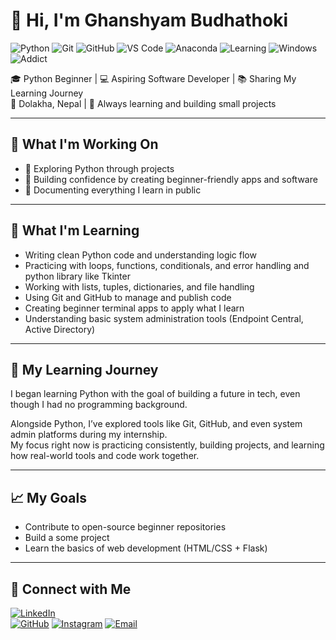 # 👋 Hi, I'm Ghanshyam Budhathoki

![Python](https://img.shields.io/badge/Python-3776AB?style=for-the-badge&logo=python&logoColor=white)
![Git](https://img.shields.io/badge/Git-F05032?style=for-the-badge&logo=git&logoColor=white)
![GitHub](https://img.shields.io/badge/GitHub-181717?style=for-the-badge&logo=github&logoColor=white)
![VS Code](https://img.shields.io/badge/VSCode-007ACC?style=for-the-badge&logo=visual-studio-code&logoColor=white)
![Anaconda](https://img.shields.io/badge/Anaconda-44A833?style=for-the-badge&logo=anaconda&logoColor=white)
![Learning](https://img.shields.io/badge/Still%20Learning-FFA500?style=for-the-badge)
![Windows](https://img.shields.io/badge/Windows-0078D6?style=for-the-badge&logo=windows&logoColor=white)
![ Addict](https://img.shields.io/badge/Code-Addict-blueviolet?style=for-the-badge)


🎓 Python Beginner | 💻 Aspiring Software Developer | 📚 Sharing My Learning Journey  
📍 Dolakha, Nepal | 🧠 Always learning and building small projects

---

## 🚧 What I'm Working On
- 📘 Exploring Python through  projects
- 🎯 Building confidence by creating beginner-friendly apps and software 
- 🧰 Documenting everything I learn in public

---

## 🧠 What I'm Learning
- Writing clean Python code and understanding logic flow
- Practicing with loops, functions, conditionals, and error handling and python library like Tkinter
- Working with lists, tuples, dictionaries, and file handling
- Using Git and GitHub to manage and publish code
- Creating beginner terminal apps to apply what I learn
- Understanding basic system administration tools (Endpoint Central, Active Directory)

---

## 📘 My Learning Journey
I began learning Python with the goal of building a future in tech, even though I had no programming background.  
 
Alongside Python, I’ve explored tools like Git, GitHub, and even system admin platforms during my internship.  
My focus right now is practicing consistently, building projects, and learning how real-world tools and code work together.

---


## 📈 My Goals
- Contribute to open-source beginner repositories
- Build a some project 
- Learn the basics of web development (HTML/CSS + Flask)

---

## 🔗 Connect with Me
[![LinkedIn](https://img.shields.io/badge/LinkedIn-blue?style=flat&logo=linkedin)](https://www.linkedin.com/in/ghanashyam-budhathoki-257b51366?utm_source=share&utm_campaign=share_via&utm_content=profile&utm_medium=android_app)  
[![GitHub](https://img.shields.io/badge/GitHub-100000?style=flat&logo=github&logoColor=white)](https://github.com/ghanashyambudhathoki01)
[![Instagram](https://img.shields.io/badge/Instagram-E4405F?style=flat&logo=instagram&logoColor=white)](https://www.instagram.com/ghanashyam_072?igsh=dm9yZHZhYjJmcHZ6)
[![Email](https://img.shields.io/badge/Email-D14836?style=flat&logo=gmail&logoColor=white)](mailto:ghanashyambudhathoki03@gmail.com)
<!---
ghanashyambudhathoki01/ghanashyambudhathoki01 is a ✨ special ✨ repository because its `README.md` (this file) appears on your GitHub profile.
You can click the Preview link to take a look at your changes.
--->
